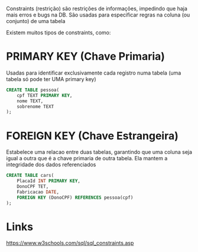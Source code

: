 
Constraints (restrição) são restrições de informações, impedindo que haja mais erros e bugs na DB. São usadas para especificar regras na coluna (ou conjunto) de uma tabela

Existem muitos tipos de constraints, como:

# PRIMARY KEY (Chave Primaria)
Usadas para identificar exclusivamente cada registro numa tabela (uma tabela só pode ter UMA primary key)

```sql
CREATE TABLE pessoa(
	cpf TEXT PRIMARY KEY,
	nome TEXT,
	sobrenome TEXT
);
```

# FOREIGN KEY (Chave Estrangeira)
Estabelece uma relacao entre duas tabelas, garantindo que uma coluna seja igual a outra que é a chave primaria de outra tabela. Ela mantem a integridade dos dados referenciados 

```sql
CREATE TABLE cars(
	PlacaId INT PRIMARY KEY,
	DonoCPF TET,
	Fabricacao DATE,
	FOREIGN KEY (DonoCPF) REFERENCES pessoa(cpf)
);
```


# Links
https://www.w3schools.com/sql/sql_constraints.asp